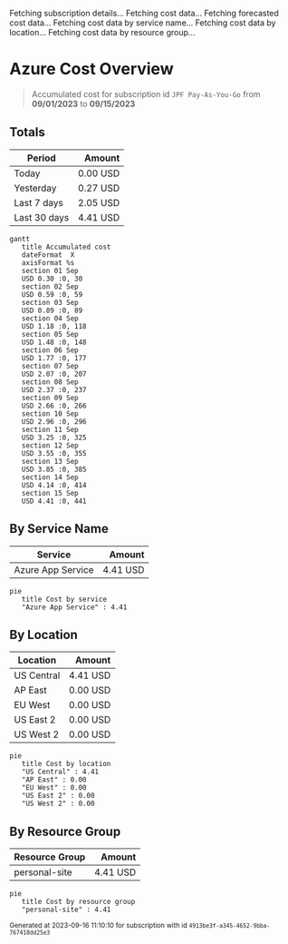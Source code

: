 Fetching subscription details...
Fetching cost data...
Fetching forecasted cost data...
Fetching cost data by service name...
Fetching cost data by location...
Fetching cost data by resource group...
# Azure Cost Overview

> Accumulated cost for subscription id `JPF Pay-As-You-Go` from **09/01/2023** to **09/15/2023**

## Totals

|Period|Amount|
|---|---:|
|Today|0.00 USD|
|Yesterday|0.27 USD|
|Last 7 days|2.05 USD|
|Last 30 days|4.41 USD|

```mermaid
gantt
   title Accumulated cost
   dateFormat  X
   axisFormat %s
   section 01 Sep
   USD 0.30 :0, 30
   section 02 Sep
   USD 0.59 :0, 59
   section 03 Sep
   USD 0.89 :0, 89
   section 04 Sep
   USD 1.18 :0, 118
   section 05 Sep
   USD 1.48 :0, 148
   section 06 Sep
   USD 1.77 :0, 177
   section 07 Sep
   USD 2.07 :0, 207
   section 08 Sep
   USD 2.37 :0, 237
   section 09 Sep
   USD 2.66 :0, 266
   section 10 Sep
   USD 2.96 :0, 296
   section 11 Sep
   USD 3.25 :0, 325
   section 12 Sep
   USD 3.55 :0, 355
   section 13 Sep
   USD 3.85 :0, 385
   section 14 Sep
   USD 4.14 :0, 414
   section 15 Sep
   USD 4.41 :0, 441
```

## By Service Name

|Service|Amount|
|---|---:|
|Azure App Service|4.41 USD|

```mermaid
pie
   title Cost by service
   "Azure App Service" : 4.41
```

## By Location

|Location|Amount|
|---|---:|
|US Central|4.41 USD|
|AP East|0.00 USD|
|EU West|0.00 USD|
|US East 2|0.00 USD|
|US West 2|0.00 USD|

```mermaid
pie
   title Cost by location
   "US Central" : 4.41
   "AP East" : 0.00
   "EU West" : 0.00
   "US East 2" : 0.00
   "US West 2" : 0.00
```

## By Resource Group

|Resource Group|Amount|
|---|---:|
|personal-site|4.41 USD|

```mermaid
pie
   title Cost by resource group
   "personal-site" : 4.41
```

<sup>Generated at 2023-09-16 11:10:10 for subscription with id `4913be3f-a345-4652-9bba-767418dd25e3`</sup>
